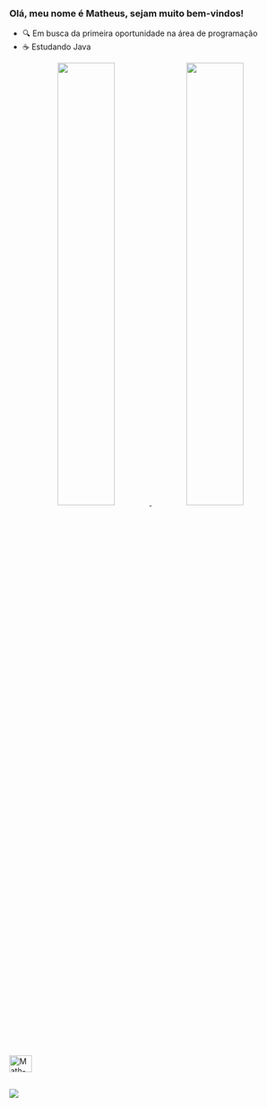 ### Olá, meu nome é Matheus, sejam muito bem-vindos!

- 🔍 Em busca da primeira oportunidade na área de programação
- ☕ Estudando Java


<div align="center">
  <a href="https://https://github.com/matheussoarru">
  <img width="45%" src="https://github-readme-stats.vercel.app/api?username=matheussoarru&show_icons=true&theme=dracula&include_all_commits=true&count_private=true"/>
  <img width="45%" src="https://github-readme-stats.vercel.app/api/top-langs/?username=matheussoarru&layout=compact&langs_count=7&theme=dracula"/>
</div>

<div style="display: inline_block"><br>
  <img align="center" alt="Math-Java" height="30" width="40" 
src="https://cdn.jsdelivr.net/gh/devicons/devicon/icons/java/java-original.svg">
</div>

  ##

</div>
  <a href="https://www.linkedin.com/in/matheus-soares-arruda-b91624251/" target="_blank"><img src="https://img.shields.io/badge/-LinkedIn-%230077B5?style=for-the-badge&logo=linkedin&logoColor=white" target="_blank"></a> 
</div>


